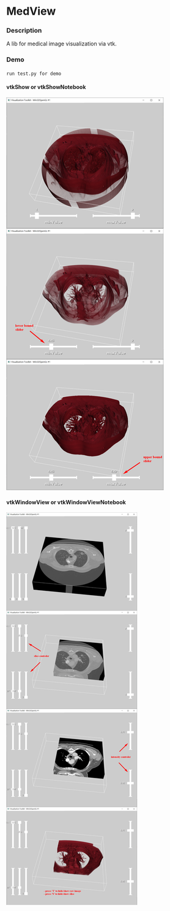 #  MedView

### Description

A lib for medical image visualization via vtk.

### Demo

`run test.py for demo`

#### vtkShow or vtkShowNotebook

![img](https://raw.githubusercontent.com/TimothyZero/Medical-Image-Visualization/main/images/vtkshow.png)


#### vtkWindowView or vtkWindowViewNotebook

![img](https://raw.githubusercontent.com/TimothyZero/Medical-Image-Visualization/main/images/vtkwindowview.png)